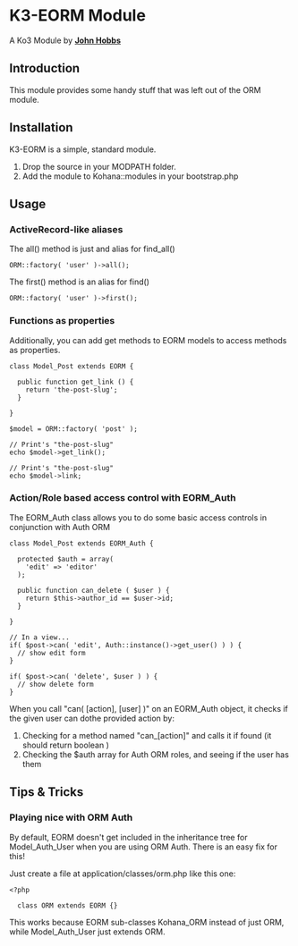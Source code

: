 K3-EORM Module
==============

A Ko3 Module by [**John Hobbs**](http://twitter.com/jmhobbs)

Introduction
------------

This module provides some handy stuff that was left out of the ORM module.

Installation
------------

K3-EORM is a simple, standard module.

1. Drop the source in your MODPATH folder.
2. Add the module to Kohana::modules in your bootstrap.php

Usage
-----

### ActiveRecord-like aliases

The all() method is just and alias for find_all()

    ORM::factory( 'user' )->all();

The first() method is an alias for find()

    ORM::factory( 'user' )->first();

### Functions as properties

Additionally, you can add get methods to EORM models to access methods as properties.

    class Model_Post extends EORM {
    
      public function get_link () {
        return 'the-post-slug';
      }
    
    }
    
    $model = ORM::factory( 'post' );
    
    // Print's "the-post-slug"
    echo $model->get_link();
    
    // Print's "the-post-slug"
    echo $model->link;

### Action/Role based access control with EORM_Auth

The EORM_Auth class allows you to do some basic access controls in conjunction with Auth ORM

    class Model_Post extends EORM_Auth {
    
      protected $auth = array(
        'edit' => 'editor'
      );
    
      public function can_delete ( $user ) {
        return $this->author_id == $user->id;
      }

    }
    
    // In a view...
    if( $post->can( 'edit', Auth::instance()->get_user() ) ) {
      // show edit form
    }
    
    if( $post->can( 'delete', $user ) ) {
      // show delete form
    }

When you call "can( [action], [user] )" on an EORM_Auth object, it checks if the given user can dothe provided action by:

1. Checking for a method named "can_[action]" and calls it if found (it should return boolean )
2. Checking the $auth array for Auth ORM roles, and seeing if the user has them

Tips & Tricks
-------------

### Playing nice with ORM Auth

By default, EORM doesn't get included in the inheritance tree for Model_Auth_User when you are
using ORM Auth.  There is an easy fix for this!

Just create a file at application/classes/orm.php like this one:

    <?php
    
      class ORM extends EORM {}

This works because EORM sub-classes Kohana_ORM instead of just ORM, while Model_Auth_User just 
extends ORM.


